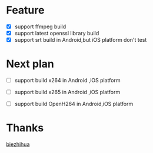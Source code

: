 # Feature
- [x] support ffmpeg build
- [x] support latest openssl library build
- [x] support srt build in Android,but iOS platform don't test

# Next plan
- [ ] support build x264 in Android ,iOS platform
- [ ] support build x265 in Android ,iOS platform
- [ ] support build OpenH264 in Android,iOS platform


# Thanks
 [biezhihua](https://github.com/biezhihua)
